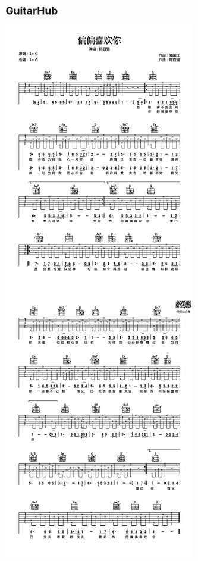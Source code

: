 # GuitarHub

![偏偏喜欢你吉他谱_陈百强_G调高清谱_0](./偏偏喜欢你吉他谱_陈百强_G调高清谱_0.jpg)
![偏偏喜欢你吉他谱_陈百强_G调高清谱_1](./偏偏喜欢你吉他谱_陈百强_G调高清谱_1.jpg)
